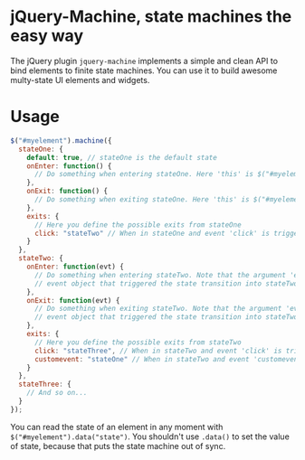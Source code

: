jQuery-Machine, state machines the easy way
===========================================

The jQuery plugin `jquery-machine` implements a simple and clean API to bind elements to finite state machines. You can use it to build awesome multy-state UI elements and widgets.


Usage
=====

```javascript
$("#myelement").machine({
  stateOne: {
    default: true, // stateOne is the default state
    onEnter: function() {
      // Do something when entering stateOne. Here 'this' is $("#myelement")
    },
    onExit: function() {
      // Do something when exiting stateOne. Here 'this' is $("#myelement")
    },
    exits: {
      // Here you define the possible exits from stateOne
      click: "stateTwo" // When in stateOne and event 'click' is triggered, state transitions to stateTwo
    }
  },
  stateTwo: {
    onEnter: function(evt) {
      // Do something when entering stateTwo. Note that the argument 'evt' is the
      // event object that triggered the state transition into stateTwo
    },
    onExit: function(evt) {
      // Do something when exiting stateTwo. Note that the argument 'evt' is the
      // event object that triggered the state transition into stateTwo
    },
    exits: {
      // Here you define the possible exits from stateTwo
      click: "stateThree", // When in stateTwo and event 'click' is triggered, state transitions to stateThree
      customevent: "stateOne" // When in stateTwo and event 'customevent' is triggered, go back to stateOne
    }
  },
  stateThree: {
    // And so on...
  }
});
```
You can read the state of an element in any moment with `$("#myelement").data("state")`. You shouldn't use `.data()` to set the value of state, because that puts the state machine out of sync.